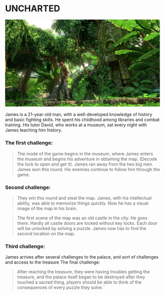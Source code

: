 # UNCHARTED

![Alt text](1.jpg " GAME")

James is a 21-year-old man, with a well-developed knowledge of history and basic fighting skills. He spent his childhood among libraries and combat training. His tutor David, who works at a museum, sat every night with James teaching him history.

### The first challenge:

> The mode of the game begins in the museum, where James enters the museum and begins his adventure in obtaining the map.
> (Decode the lock to open and get it).
> James ran away from the two big men.
> James won this round. His enemies continue to follow him through the game.

### Second challenge:

> They win this round and steal the map. James, with his intellectual ability, was able to memorize things quickly. Now he has a visual image of the map in his brain.

> The first scene of the map was an old castle in the city. He goes there. Hardly all castle doors are locked without key locks. Each door will be unlocked by solving a puzzle.
> James now has to find the second location on the map.

### Third challenge:

James arrives after several challenges to the palace, and sort of challenges and access to the treasure
The final challenge:

> After reaching the treasure, they were having troubles getting the treasure, and the palace itself began to be destroyed after they touched a sacred thing, players should be able to think of the consequences of every puzzle they solve.``
